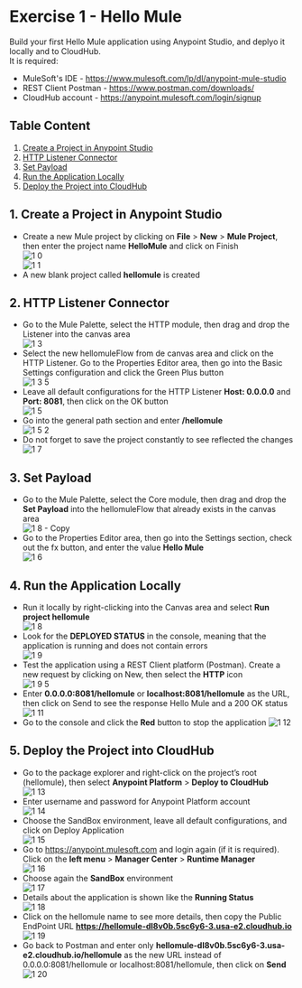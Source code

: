 # Exercise 1 - Hello Mule
Build your first Hello Mule application using Anypoint Studio, and deplyo it locally and to CloudHub.  
It is required:  
* MuleSoft's IDE - https://www.mulesoft.com/lp/dl/anypoint-mule-studio  
* REST Client Postman - https://www.postman.com/downloads/  
* CloudHub account - https://anypoint.mulesoft.com/login/signup  

## Table Content 
1. [Create a Project in Anypoint Studio](#1-create-a-project-in-anypoint-studio)
2. [HTTP Listener Connector](#2-http-listener-connector)
3. [Set Payload](#3-set-payload)
4. [Run the Application Locally](#4-run-the-application-locally)
5. [Deploy the Project into CloudHub](#5-deploy-the-project-into-cloudhub)

## 1. Create a Project in Anypoint Studio
*	Create a new Mule project by clicking on **File** > **New** > **Mule Project**, then enter the project name **HelloMule** and click on Finish  
![1 0](https://github.com/abraham-espinosa/mulesoft-trainee-exercise/assets/60346436/2d2cf52b-f5d3-493f-ac31-14eb909f3033)  
![1 1](https://github.com/abraham-espinosa/mulesoft-trainee-exercise/assets/60346436/e78ccf3e-1f3c-4cf8-b7d4-ede5c627b43e)  
*	A new blank project called **hellomule** is created  
  
## 2. HTTP Listener Connector
*	Go to the Mule Palette, select the HTTP module, then drag and drop the Listener into the canvas area  
![1 3](https://github.com/abraham-espinosa/mulesoft-trainee-exercise/assets/60346436/68ac443d-2ea2-47ee-88db-c4a5b034eca4)    
*	Select the new hellomuleFlow from de canvas area and click on the HTTP Listener. Go to the Properties Editor area, then go into the Basic Settings configuration and click the Green Plus button  
![1 3 5](https://github.com/abraham-espinosa/mulesoft-trainee-exercise/assets/60346436/57698be8-274f-42d2-8a36-a31c3e60a8bc)  
*	Leave all default configurations for the HTTP Listener **Host: 0.0.0.0** and **Port: 8081**, then click on the OK button  
![1 5](https://github.com/abraham-espinosa/mulesoft-trainee-exercise/assets/60346436/b206a212-662d-4dbe-90cc-9656c60f6a37)  
* Go into the general path section and enter **/hellomule**  
![1 5 2](https://github.com/abraham-espinosa/mulesoft-trainee-exercise/assets/60346436/c8c77a30-a562-485c-adb3-7eee012f7593)  
* Do not forget to save the project constantly to see reflected the changes  
![1 7](https://github.com/abraham-espinosa/mulesoft-trainee-exercise/assets/60346436/140306d4-9d3f-4ed6-9ad2-0d3e28b25341)  

## 3. Set Payload
* Go to the Mule Palette, select the Core module, then drag and drop the **Set Payload** into the hellomuleFlow that already exists in the canvas area  
![1 8 - Copy](https://github.com/abraham-espinosa/mulesoft-trainee-exercise/assets/60346436/94a5001e-7e06-411f-a9eb-07a5eb1ac647)  
* Go to the Properties Editor area, then go into the Settings section, check out the fx button, and enter the value **Hello Mule**  
![1 6](https://github.com/abraham-espinosa/mulesoft-trainee-exercise/assets/60346436/7bc548f5-138d-43ed-bc70-548de5410836)    

## 4. Run the Application Locally
* Run it locally by right-clicking into the Canvas area and select **Run project hellomule**  
![1 8](https://github.com/abraham-espinosa/mulesoft-trainee-exercise/assets/60346436/e9810627-28ee-48bb-b6a9-b0b046aea280)  
* Look for the **DEPLOYED STATUS** in the console, meaning that the application is running and does not contain errors  
![1 9](https://github.com/abraham-espinosa/mulesoft-trainee-exercise/assets/60346436/02dd6095-4437-4696-a0d1-084ed436c448)  
* Test the application using a REST Client platform (Postman). Create a new request by clicking on New, then select the **HTTP** icon  
![1 9 5](https://github.com/abraham-espinosa/mulesoft-trainee-exercise/assets/60346436/ee4ca1f9-6487-403c-8663-5e1acba7485e)  
* Enter **0.0.0.0:8081/hellomule** or **localhost:8081/hellomule** as the URL, then click on Send to see the response Hello Mule and a 200 OK status  
![1 11](https://github.com/abraham-espinosa/mulesoft-trainee-exercise/assets/60346436/a8e7ddff-906d-4d4d-b6e7-1faa91354834)  
* Go to the console and click the **Red** button to stop the application 
![1 12](https://github.com/abraham-espinosa/mulesoft-trainee-exercise/assets/60346436/845f9f0b-852a-4661-bf12-541682b64f9e)  

## 5. Deploy the Project into CloudHub 
* Go to the package explorer and right-click on the project’s root (hellomule), then select **Anypoint Platform** > **Deploy to CloudHub**  
![1 13](https://github.com/abraham-espinosa/mulesoft-trainee-exercise/assets/60346436/fefb2ef9-e846-4f32-8747-66e6ba956044)  
* Enter username and password for Anypoint Platform account  
![1 14](https://github.com/abraham-espinosa/mulesoft-trainee-exercise/assets/60346436/d90c85c2-df9f-4e3e-b2ad-7983d54df524)  
* Choose the SandBox environment, leave all default configurations, and click on Deploy Application  
![1 15](https://github.com/abraham-espinosa/mulesoft-trainee-exercise/assets/60346436/43be4ad5-29e2-45bc-bb60-342005813f48)  
* Go to https://anypoint.mulesoft.com and login again (if it is required). Click on the **left menu** > **Manager Center** > **Runtime Manager**  
![1 16](https://github.com/abraham-espinosa/mulesoft-trainee-exercise/assets/60346436/c990693b-d71c-4943-b768-00f14594a80c)  
* Choose again the **SandBox** environment  
![1 17](https://github.com/abraham-espinosa/mulesoft-trainee-exercise/assets/60346436/22917889-410d-46d3-bbc2-3724b057dcfc)  
* Details about the application is shown like the **Running Status**  
![1 18](https://github.com/abraham-espinosa/mulesoft-trainee-exercise/assets/60346436/e22422a2-8f64-41bb-82ea-442bf258b515)  
* Click on the hellomule name to see more details, then copy the Public EndPoint URL **https://hellomule-dl8v0b.5sc6y6-3.usa-e2.cloudhub.io**  
![1 19](https://github.com/abraham-espinosa/mulesoft-trainee-exercise/assets/60346436/33dbbbfb-485a-4317-b113-bf0e3d7260bb)  
* Go back to Postman and enter only **hellomule-dl8v0b.5sc6y6-3.usa-e2.cloudhub.io/hellomule** as the new URL instead of 0.0.0.0:8081/hellomule or localhost:8081/hellomule, then click on **Send**  
![1 20](https://github.com/abraham-espinosa/mulesoft-trainee-exercise/assets/60346436/1063ad76-623a-4359-8dab-9bd0385733a1)  

